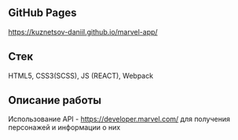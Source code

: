 ## GitHub Pages
https://kuznetsov-daniil.github.io/marvel-app/

## Стек

HTML5, CSS3(SСSS), JS (REACT), Webpack

## Описание работы
Использование API - https://developer.marvel.com/ для получения персонажей и информации о них
